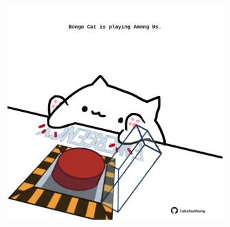 <!-- built at 13/08/2023, 04:00:59 UTC -->
<p align="center">
  <img width="500" height="500" src="./ReadmeImage.svg">
</p>
